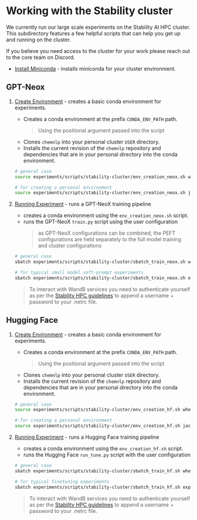 # Working with the Stability cluster

We currently run our large scale experiments on the Stability AI HPC cluster.
This subdirectory features a few helpful scripts that can help you get up and
running on the cluster.

If you believe you need access to the cluster for your work please reach out
to the core team on Discord.

- [Install Miniconda](scripts/stability-cluster/miniconda_install.sh) -
  installs miniconda for your cluster environment.

## GPT-Neox

1. [Create Environment](scripts/stability-cluster/env_creation_neox.sh) -
   creates a basic conda environment for experiments.

   - Creates a conda environment at the prefix `CONDA_ENV_PATH` path.
     > Using the positional argument passed into the script
   - Clones `chemnlp` into your personal cluster `USER` directory.
   - Installs the current revision of the `chemnlp` repository and
     dependencies that are in your personal directory into the conda environment.

   ```bash
   # general case
   source experiments/scripts/stability-cluster/env_creation_neox.sh where/to/store/conda where/to/build/conda/from

   # for creating a personal environment
   source experiments/scripts/stability-cluster/env_creation_neox.sh jack jack
   ```

2. [Running Experiment](scripts/stability-cluster/sbatch_train_neox.sh) -
   runs a GPT-NeoX training pipeline

   - creates a conda environment using the `env_creation_neox.sh` script.
   - runs the GPT-NeoX `train.py` script using the user configuration
     > as GPT-NeoX configurations can be combined, the PEFT configurations are held
     > separately to the full model training and cluster configurations

   ```bash
   # general case
   sbatch experiments/scripts/stability-cluster/sbatch_train_neox.sh where/to/store/conda where/to/build/conda/from <cluster-config-name.yml> <training-config-names.yml>

   # for typical small model soft-prompt experiments
   sbatch experiments/scripts/stability-cluster/sbatch_train_neox.sh experiments/my-experiment jack cluster_setup.yml 160M.yml soft_prompt.yml
   ```

   > To interact with WandB services you need to authenticate yourself as per the [Stability HPC guidelines](https://www.notion.so/stabilityai/Stability-HPC-Cluster-User-Guide-226c46436df94d24b682239472e36843) to append a username + password to your .netrc file.

## Hugging Face

1. [Create Environment](scripts/stability-cluster/env_creation_hf.sh) -
   creates a basic conda environment for experiments.

   - Creates a conda environment at the prefix `CONDA_ENV_PATH` path.
     > Using the positional argument passed into the script
   - Clones `chemnlp` into your personal cluster `USER` directory.
   - Installs the current revision of the `chemnlp` repository and
     dependencies that are in your personal directory into the conda environment.

   ```bash
   # general case
   source experiments/scripts/stability-cluster/env_creation_hf.sh where/to/store/conda where/to/build/conda/from

   # for creating a personal environment
   source experiments/scripts/stability-cluster/env_creation_hf.sh jack jack
   ```

2. [Running Experiment](scripts/stability-cluster/sbatch_train_hf.sh) -
   runs a Hugging Face training pipeline

   - creates a conda environment using the `env_creation_hf.sh` script.
   - runs the Hugging Face `run_tune.py` script with the user configuration

   ```bash
   # general case
   sbatch experiments/scripts/stability-cluster/sbatch_train_hf.sh where/to/store/conda where/to/build/conda/from <training-config-name.yml>

   # for typical finetuning experiments
   sbatch experiments/scripts/stability-cluster/sbatch_train_hf.sh experiments/my-experiment 160M.yml
   ```

   > To interact with WandB services you need to authenticate yourself as per the [Stability HPC guidelines](https://www.notion.so/stabilityai/Stability-HPC-Cluster-User-Guide-226c46436df94d24b682239472e36843) to append a username + password to your .netrc file.
